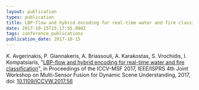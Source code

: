 ```yaml
---
layout: publication
types: publication
title: LBP-flow and hybrid encoding for real-time water and fire classification
date: 2017-10-15T15:17:55.000Z
tags: conference_publications
publication_date: 2017-10-15
---
```

K. Avgerinakis, P. Giannakeris, A. Briassouli, A. Karakostas, S. Vrochidis, I. Kompatsiaris, "[LBP-flow and hybrid encoding for real-time water and fire classification](https://www.researchgate.net/publication/321019848_LBP-flow_and_hybrid_encoding_for_real-time_water_and_fire_classification)", in Proceedings of the ICCV-MSF 2017, IEEE/ISPRS 4th Joint Workshop on Multi-Sensor Fusion for Dynamic Scene Understanding, 2017, doi: [10.1109/ICCVW.2017.56](https://ieeexplore.ieee.org/document/8265266)